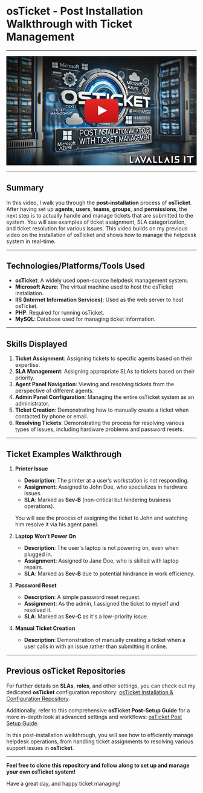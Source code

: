 # **osTicket - Post Installation Walkthrough with Ticket Management**
---
[![Watch the Full Video](https://github.com/KLavallais/KLavallais/blob/assets/osTicket%20Post%20Installation%20Walkthrough%20Thumbnail.jpg)](https://youtu.be/2X8fN3Xby9Y)



---

## **Summary**

In this video, I walk you through the **post-installation** process of **osTicket**. After having set up **agents**, **users**, **teams**, **groups**, and **permissions**, the next step is to actually handle and manage tickets that are submitted to the system. You will see examples of ticket assignment, SLA categorization, and ticket resolution for various issues. This video builds on my previous video on the installation of osTicket and shows how to manage the helpdesk system in real-time.

---

## **Technologies/Platforms/Tools Used**
- **osTicket**: A widely used open-source helpdesk management system.
- **Microsoft Azure**: The virtual machine used to host the osTicket installation.
- **IIS (Internet Information Services)**: Used as the web server to host osTicket.
- **PHP**: Required for running osTicket.
- **MySQL**: Database used for managing ticket information.

---

## **Skills Displayed**
1. **Ticket Assignment**: Assigning tickets to specific agents based on their expertise.
2. **SLA Management**: Assigning appropriate SLAs to tickets based on their priority.
3. **Agent Panel Navigation**: Viewing and resolving tickets from the perspective of different agents.
4. **Admin Panel Configuration**: Managing the entire osTicket system as an administrator.
5. **Ticket Creation**: Demonstrating how to manually create a ticket when contacted by phone or email.
6. **Resolving Tickets**: Demonstrating the process for resolving various types of issues, including hardware problems and password resets.

---

## **Ticket Examples Walkthrough**

1. **Printer Issue**
   - **Description**: The printer at a user’s workstation is not responding.
   - **Assignment**: Assigned to John Doe, who specializes in hardware issues.
   - **SLA**: Marked as **Sev-B** (non-critical but hindering business operations).
   
   You will see the process of assigning the ticket to John and watching him resolve it via his agent panel.

2. **Laptop Won't Power On**
   - **Description**: The user's laptop is not powering on, even when plugged in.
   - **Assignment**: Assigned to Jane Doe, who is skilled with laptop repairs.
   - **SLA**: Marked as **Sev-B** due to potential hindrance in work efficiency.

3. **Password Reset**
   - **Description**: A simple password reset request.
   - **Assignment**: As the admin, I assigned the ticket to myself and resolved it.
   - **SLA**: Marked as **Sev-C** as it's a low-priority issue.
   
4. **Manual Ticket Creation**
   - **Description**: Demonstration of manually creating a ticket when a user calls in with an issue rather than submitting it online.

---

## **Previous osTicket Repositories**

For further details on **SLAs**, **roles**, and other settings, you can check out my dedicated **osTicket** configuration repository: [osTicket Installation & Configuration Repository](https://github.com/KLavallais/osTicketInstall).

Additionally, refer to this comprehensive **osTicket Post-Setup Guide** for a more in-depth look at advanced settings and workflows: [osTicket Post Setup Guide](https://github.com/KLavallais/osTicketPostSetup).

In this post-installation walkthrough, you will see how to efficiently manage helpdesk operations, from handling ticket assignments to resolving various support issues in **osTicket**.

---

**Feel free to clone this repository and follow along to set up and manage your own osTicket system!**

Have a great day, and happy ticket managing!

